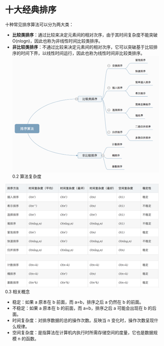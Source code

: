 # 十大经典排序

十种常见排序算法可以分为两大类：

- **比较类排序**：通过比较来决定元素间的相对次序，由于其时间复杂度不能突破 O(nlogn)，因此也称为非线性时间比较类排序。
- **非比较类排序**：不通过比较来决定元素间的相对次序，它可以突破基于比较排序的时间下界，以线性时间运行，因此也称为线性时间非比较类排序。
  ![排序分类](../../../assets/ranuts/sort/sort.png)
  0.2 算法复杂度

![算法复杂度](../../../assets/ranuts/sort/complexity.png)
0.3 相关概念

- 稳定：如果 a 原本在 b 前面，而 a=b，排序之后 a 仍然在 b 的前面。
- 不稳定：如果 a 原本在 b 的前面，而 a=b，排序之后 a 可能会出现在 b 的后面。
- 时间复杂度：对排序数据的总的操作次数。反映当 n 变化时，操作次数呈现什么规律。
- 空间复杂度：是指算法在计算机内执行时所需存储空间的度量，它也是数据规模 n 的函数。
